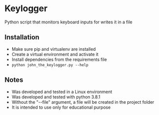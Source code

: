 # Keylogger
Python script that monitors keyboard inputs for writes it in a file

## Installation
- Make sure pip and virtualenv are installed
- Create a virtual environment and activate it
- Install dependencies from the requirements file
- ```python john_the_keylogger.py --help```

## Notes
- Was developed and tested in a Linux environment
- Was developed and tested with python 3.8.1
- Without the "--file" argument, a file will be created in the project folder
- It is intended to use only for educational purpose
